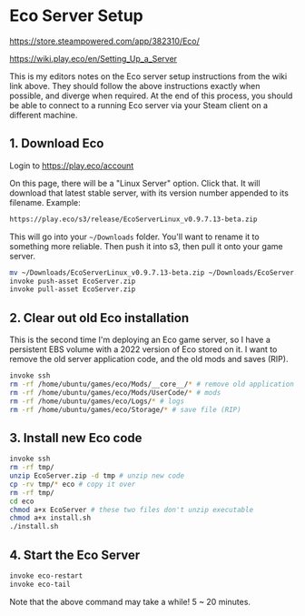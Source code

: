# Eco Server Setup

https://store.steampowered.com/app/382310/Eco/

https://wiki.play.eco/en/Setting_Up_a_Server

This is my editors notes on the Eco server setup instructions from the wiki link above. They should follow the above instructions exactly when possible, and diverge when required. At the end of this process, you should be able to connect to a running Eco server via your Steam client on a different machine.

## 1. Download Eco

Login to https://play.eco/account

On this page, there will be a "Linux Server" option. Click that. It will download that latest stable server, with its version number appended to its filename. Example:

```bash
https://play.eco/s3/release/EcoServerLinux_v0.9.7.13-beta.zip
```

This will go into your `~/Downloads` folder. You'll want to rename it to something more reliable. Then push it into s3, then pull it onto your game server.

```bash
mv ~/Downloads/EcoServerLinux_v0.9.7.13-beta.zip ~/Downloads/EcoServer.zip
invoke push-asset EcoServer.zip
invoke pull-asset EcoServer.zip
```

## 2. Clear out old Eco installation

This is the second time I'm deploying an Eco game server, so I have a persistent EBS volume with a 2022 version of Eco stored on it. I want to remove the old server application code, and the old mods and saves (RIP).

```bash
invoke ssh
rm -rf /home/ubuntu/games/eco/Mods/__core__/* # remove old application code
rm -rf /home/ubuntu/games/eco/Mods/UserCode/* # mods
rm -rf /home/ubuntu/games/eco/Logs/* # logs
rm -rf /home/ubuntu/games/eco/Storage/* # save file (RIP)
```

## 3. Install new Eco code

```bash
invoke ssh
rm -rf tmp/
unzip EcoServer.zip -d tmp # unzip new code
cp -rv tmp/* eco # copy it over
rm -rf tmp/
cd eco
chmod a+x EcoServer # these two files don't unzip executable
chmod a+x install.sh
./install.sh
```

## 4. Start the Eco Server

```bash
invoke eco-restart
invoke eco-tail
```

Note that the above command may take a while! 5 ~ 20 minutes.
